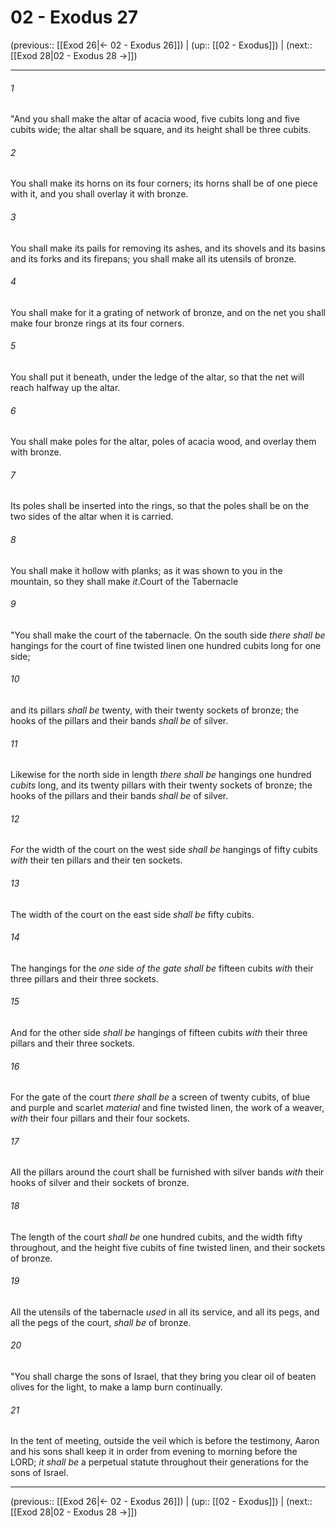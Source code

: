 # 02 - Exodus 27

(previous:: [[Exod 26|← 02 - Exodus 26]]) | (up:: [[02 - Exodus]]) | (next:: [[Exod 28|02 - Exodus 28 →]])

***


###### 1 
"And you shall make the altar of acacia wood, five cubits long and five cubits wide; the altar shall be square, and its height shall be three cubits. 

###### 2 
You shall make its horns on its four corners; its horns shall be of one piece with it, and you shall overlay it with bronze. 

###### 3 
You shall make its pails for removing its ashes, and its shovels and its basins and its forks and its firepans; you shall make all its utensils of bronze. 

###### 4 
You shall make for it a grating of network of bronze, and on the net you shall make four bronze rings at its four corners. 

###### 5 
You shall put it beneath, under the ledge of the altar, so that the net will reach halfway up the altar. 

###### 6 
You shall make poles for the altar, poles of acacia wood, and overlay them with bronze. 

###### 7 
Its poles shall be inserted into the rings, so that the poles shall be on the two sides of the altar when it is carried. 

###### 8 
You shall make it hollow with planks; as it was shown to you in the mountain, so they shall make _it_.Court of the Tabernacle 

###### 9 
"You shall make the court of the tabernacle. On the south side _there shall be_ hangings for the court of fine twisted linen one hundred cubits long for one side; 

###### 10 
and its pillars _shall be_ twenty, with their twenty sockets of bronze; the hooks of the pillars and their bands _shall be_ of silver. 

###### 11 
Likewise for the north side in length _there shall be_ hangings one hundred _cubits_ long, and its twenty pillars with their twenty sockets of bronze; the hooks of the pillars and their bands _shall be_ of silver. 

###### 12 
_For_ the width of the court on the west side _shall be_ hangings of fifty cubits _with_ their ten pillars and their ten sockets. 

###### 13 
The width of the court on the east side _shall be_ fifty cubits. 

###### 14 
The hangings for the _one_ side _of the gate shall be_ fifteen cubits _with_ their three pillars and their three sockets. 

###### 15 
And for the other side _shall be_ hangings of fifteen cubits _with_ their three pillars and their three sockets. 

###### 16 
For the gate of the court _there shall be_ a screen of twenty cubits, of blue and purple and scarlet _material_ and fine twisted linen, the work of a weaver, _with_ their four pillars and their four sockets. 

###### 17 
All the pillars around the court shall be furnished with silver bands _with_ their hooks of silver and their sockets of bronze. 

###### 18 
The length of the court _shall be_ one hundred cubits, and the width fifty throughout, and the height five cubits of fine twisted linen, and their sockets of bronze. 

###### 19 
All the utensils of the tabernacle _used_ in all its service, and all its pegs, and all the pegs of the court, _shall be_ of bronze. 

###### 20 
"You shall charge the sons of Israel, that they bring you clear oil of beaten olives for the light, to make a lamp burn continually. 

###### 21 
In the tent of meeting, outside the veil which is before the testimony, Aaron and his sons shall keep it in order from evening to morning before the LORD; _it shall be_ a perpetual statute throughout their generations for the sons of Israel.

***

(previous:: [[Exod 26|← 02 - Exodus 26]]) | (up:: [[02 - Exodus]]) | (next:: [[Exod 28|02 - Exodus 28 →]])
